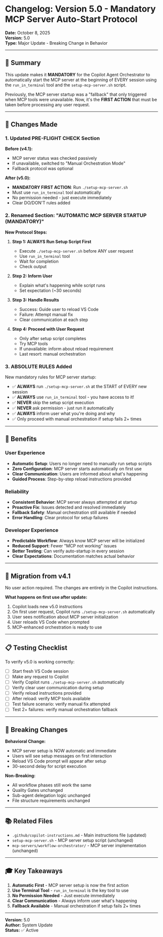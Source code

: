 # Changelog: Version 5.0 - Mandatory MCP Server Auto-Start Protocol

**Date:** October 8, 2025  
**Version:** 5.0  
**Type:** Major Update - Breaking Change in Behavior

---

## 🎯 Summary

This update makes it **MANDATORY** for the Copilot Agent Orchestrator to automatically start the MCP server at the beginning of EVERY session using the `run_in_terminal` tool and the `setup-mcp-server.sh` script.

Previously, the MCP server startup was a "fallback" that only triggered when MCP tools were unavailable. Now, it's the **FIRST ACTION** that must be taken before processing any user request.

---

## 📝 Changes Made

### 1. Updated PRE-FLIGHT CHECK Section

**Before (v4.1):**
- MCP server status was checked passively
- If unavailable, switched to "Manual Orchestration Mode"
- Fallback protocol was optional

**After (v5.0):**
- **MANDATORY FIRST ACTION**: Run `./setup-mcp-server.sh`
- Must use `run_in_terminal` tool automatically
- No permission needed - just execute immediately
- Clear DO/DON'T rules added

### 2. Renamed Section: "AUTOMATIC MCP SERVER STARTUP (MANDATORY)"

**New Protocol Steps:**

1. **Step 1: ALWAYS Run Setup Script First**
   - Execute `./setup-mcp-server.sh` before ANY user request
   - Use `run_in_terminal` tool
   - Wait for completion
   - Check output

2. **Step 2: Inform User**
   - Explain what's happening while script runs
   - Set expectation (~30 seconds)

3. **Step 3: Handle Results**
   - Success: Guide user to reload VS Code
   - Failure: Attempt manual fix
   - Clear communication at each step

4. **Step 4: Proceed with User Request**
   - Only after setup script completes
   - Try MCP tools
   - If unavailable: inform about reload requirement
   - Last resort: manual orchestration

### 3. ABSOLUTE RULES Added

New mandatory rules for MCP server startup:

- ✅ **ALWAYS** run `./setup-mcp-server.sh` at the START of EVERY new session
- ✅ **ALWAYS** use `run_in_terminal` tool - you have access to it!
- ✅ **NEVER** skip the setup script execution
- ✅ **NEVER** ask permission - just run it automatically
- ✅ **ALWAYS** inform user what you're doing and why
- ✅ Only proceed with manual orchestration if setup fails 2+ times

---

## 🎯 Benefits

### User Experience
- **Automatic Setup**: Users no longer need to manually run setup scripts
- **Zero Configuration**: MCP server starts automatically on first use
- **Clear Communication**: Users are informed about what's happening
- **Guided Process**: Step-by-step reload instructions provided

### Reliability
- **Consistent Behavior**: MCP server always attempted at startup
- **Proactive Fix**: Issues detected and resolved immediately
- **Fallback Safety**: Manual orchestration still available if needed
- **Error Handling**: Clear protocol for setup failures

### Developer Experience
- **Predictable Workflow**: Always know MCP server will be initialized
- **Reduced Support**: Fewer "MCP not working" issues
- **Better Testing**: Can verify auto-startup in every session
- **Clear Expectations**: Documentation matches actual behavior

---

## 🔄 Migration from v4.1

No user action required. The changes are entirely in the Copilot instructions.

**What happens on first use after update:**
1. Copilot loads new v5.0 instructions
2. On first user request, Copilot runs `./setup-mcp-server.sh` automatically
3. User sees notification about MCP server initialization
4. User reloads VS Code when prompted
5. MCP-enhanced orchestration is ready to use

---

## 📋 Testing Checklist

To verify v5.0 is working correctly:

- [ ] Start fresh VS Code session
- [ ] Make any request to Copilot
- [ ] Verify Copilot runs `./setup-mcp-server.sh` automatically
- [ ] Verify clear user communication during setup
- [ ] Verify reload instructions provided
- [ ] After reload: verify MCP tools available
- [ ] Test failure scenario: verify manual fix attempted
- [ ] Test 2+ failures: verify manual orchestration fallback

---

## 🚨 Breaking Changes

**Behavioral Change:**
- MCP server setup is NOW automatic and immediate
- Users will see setup messages on first interaction
- Reload VS Code prompt will appear after setup
- 30-second delay for script execution

**Non-Breaking:**
- All workflow phases still work the same
- Quality Gates unchanged
- Sub-agent delegation logic unchanged
- File structure requirements unchanged

---

## 📚 Related Files

- `.github/copilot-instructions.md` - Main instructions file (updated)
- `setup-mcp-server.sh` - MCP server setup script (unchanged)
- `mcp-servers/workflow-orchestrator/` - MCP server implementation (unchanged)

---

## 🎓 Key Takeaways

1. **Automatic First** - MCP server setup is now the first action
2. **Use Terminal Tool** - `run_in_terminal` is the key tool to use
3. **No Permission Needed** - Just execute immediately
4. **Clear Communication** - Always inform user what's happening
5. **Fallback Available** - Manual orchestration if setup fails 2+ times

---

**Version:** 5.0  
**Author:** System Update  
**Status:** ✅ Active
